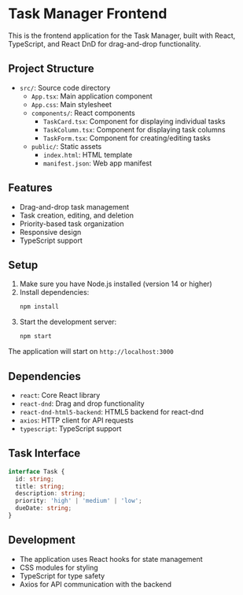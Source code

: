 # Task Manager Frontend

This is the frontend application for the Task Manager, built with React, TypeScript, and React DnD for drag-and-drop functionality.

## Project Structure

- `src/`: Source code directory
  - `App.tsx`: Main application component
  - `App.css`: Main stylesheet
  - `components/`: React components
    - `TaskCard.tsx`: Component for displaying individual tasks
    - `TaskColumn.tsx`: Component for displaying task columns
    - `TaskForm.tsx`: Component for creating/editing tasks
  - `public/`: Static assets
    - `index.html`: HTML template
    - `manifest.json`: Web app manifest

## Features

- Drag-and-drop task management
- Task creation, editing, and deletion
- Priority-based task organization
- Responsive design
- TypeScript support

## Setup

1. Make sure you have Node.js installed (version 14 or higher)
2. Install dependencies:
   ```bash
   npm install
   ```
3. Start the development server:
   ```bash
   npm start
   ```

The application will start on `http://localhost:3000`

## Dependencies

- `react`: Core React library
- `react-dnd`: Drag and drop functionality
- `react-dnd-html5-backend`: HTML5 backend for react-dnd
- `axios`: HTTP client for API requests
- `typescript`: TypeScript support

## Task Interface

```typescript
interface Task {
  id: string;
  title: string;
  description: string;
  priority: 'high' | 'medium' | 'low';
  dueDate: string;
}
```

## Development

- The application uses React hooks for state management
- CSS modules for styling
- TypeScript for type safety
- Axios for API communication with the backend 